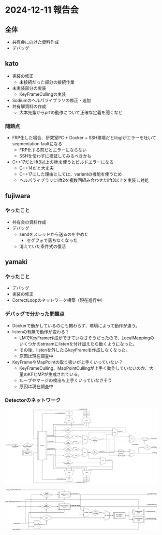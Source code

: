 # 2024-12-11 報告会

## 全体

- 共有会に向けた資料作成
- デバッグ

## kato

- 実装の修正
  - 未接続だった部分の接続作業
- 未実装部分の実装
  - KeyFrameCullingの実装
- Sodiumのへルパライブラリの修正・追加
- 共有解資料の作成
  - 大本先輩からprfの動作について正確な定義を聞くなど

### 問題点

- FRP化した場合、研究室PC + Docker + SSH環境だとlibglがエラーを吐いてsegmentation faultになる
  - FRP化する前だとエラーにならない
  - SSHを使わずに検証してみるべきかも
- C++17だとlift3以上のliftを使うとビルドエラーになる
  - C++14だと大丈夫
  - C++17にした理由としては、variantの機能を使うため
  - へルパライブラリにlift2を複数回組み合わせたlift3以上を実装し対処

## fujiwara

### やったこと

- 共有会の資料作成
- デバッグ
  - sendをスレッドから送るのをやめた
    - セグフォで落ちなくなった
  - 消えていた条件式の復活

## yamaki

### やったこと

- デバッグ
- 実装の修正
- CorrectLoopのネットワーク構築（現在進行中）

### デバッグで分かった問題点

- Dockerで動かしているのにも関わらず、環境によって動作が違う。
- listenの有無で動作が変わる？
  - LMでKeyFrame作成ができていなさそうだったので、LocalMappingのいくつかのstreamにlistenを付け加えたら動くようになった。
  - その後、listenを外したらkeyFrameを作成しなくなった。
  - 原因は現在調査中
- KeyFrameやMapPointの取り扱いが上手くいっていない？
  - KeyFrameCulling、MapPointCullingが上手く動作していないのか、大量のKFとMPが生成されている。
  - ループやマージの検出も上手くいっていなさそう
  - 原因は現在調査中

### Detectorのネットワーク

![Detector-全体のネットワーク](../images/Detector-全体のネットワーク.png)

![Detector-Detectors](../images/Detector-Detectors.png)
